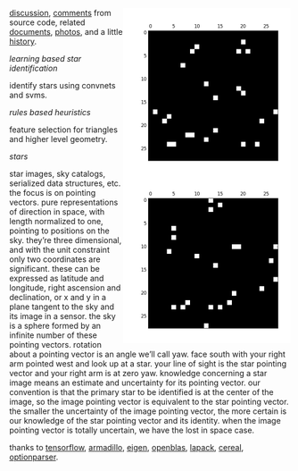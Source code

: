 <img src="docs/images/star4b.png" align="right" height="300" width="300"/> <img src="docs/images/star4a.png" align="right" height="300" width="300"/>

[discussion](http://starid.org), [comments](http://starid.org/comments) from source code, related [documents](http://starid.org/references), [photos](http://photos.starid.org), and a little [history](http://starid.org/about).

*learning based star identification*

identify stars using convnets and svms.

*rules based heuristics*

feature selection for triangles and higher level geometry.

*stars*

star images, sky catalogs, serialized data structures, etc. the focus is on pointing vectors. pure representations of direction in space, with length normalized to one, pointing to positions on the sky. they’re three dimensional, and with the unit constraint only two coordinates are significant. these can be expressed as latitude and longitude, right ascension and declination, or x and y in a plane tangent to the sky and its image in a sensor. the sky is a sphere formed by an infinite number of these pointing vectors. rotation about a pointing vector is an angle we’ll call yaw. face south with your right arm pointed west and look up at a star. your line of sight is the star pointing vector and your right arm is at zero yaw. knowledge concerning a star image means an estimate and uncertainty for its pointing vector. our convention is that the primary star to be identified is at the center of the image, so the image pointing vector is equivalent to the star pointing vector. the smaller the uncertainty of the image pointing vector, the more certain is our knowledge of the star pointing vector and its identity. when the image pointing vector is totally uncertain, we have the lost in space case.

thanks to [tensorflow](http://github.com/tensorflow/tensorflow), [armadillo](http://arma.sourceforge.net), [eigen](http://eigen.tuxfamily.org/index.php), [openblas](http://www.openblas.net/), [lapack](http://www.netlib.org/lapack/), [cereal](http://github.com/USCiLab/cereal), [optionparser](http://optionparser.sourceforge.net).
